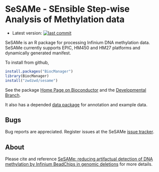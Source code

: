 # SeSAMe - SEnsible Step-wise Analysis of Methylation data 

- Latest version: [![last commit](https://img.shields.io/github/downloads/zwdzwd/sesame/latest/total.svg?maxAge=3600)](https://github.com/zwdzwd/sesame/commits/master)
                  
SeSAMe is an R package for processing Infinium DNA methylation data. SeSAMe currently supports EPIC, HM450 and HM27 platforms and dynamically generated manifest.

To install from github,
```R
install.packages("BiocManager")
library(BiocManager)
install("zwdzwd/sesame")
```

See the package [Home Page on Bioconductor](https://bioconductor.org/packages/release/bioc/html/sesame.html) and the [Developmental Branch](https://bioconductor.org/packages/devel/bioc/html/sesame.html).

It also has a depended [data package](https://github.com/zwdzwd/sesameData) for annotation and example data.

## Bugs
    
Bug reports are appreciated. Register issues at the SeSAMe [issue tracker](http://github.com/zwdzwd/sesame/issues).
    
    
## About

Please cite and reference [SeSAMe: reducing artifactual detection of DNA methylation by Infinium BeadChips in genomic deletions](https://doi.org/10.1093/nar/gky691) for more details.
